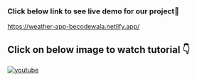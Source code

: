 ### Click below link to see live demo for our project🔗
https://weather-app-becodewala.netlify.app/


## **Click on below image to watch tutorial** 👇


[![youtube](https://img.youtube.com/vi/3-rn2LLyyJU/0.jpg)](https://www.youtube.com/watch?v=3-rn2LLyyJU)

